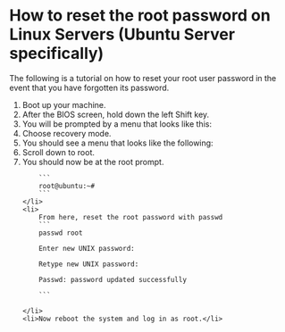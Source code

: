 # How to reset the root password on Linux Servers (Ubuntu Server specifically)

The following is a tutorial on how to reset your root user password in the event that you have forgotten its password.

<ol>
	<li>Boot up your machine.</li>
	<li>After the BIOS screen, hold down the left Shift key.</li>
	<li>You will be prompted by a menu that looks like this:</li>
	<li>Choose recovery mode.</li>
	<li>You should see a menu that looks like the following:</li>
	<li>Scroll down to root.</li>
	<li>
		You should now be at the root prompt.

		```
		root@ubuntu:~#
		```
	</li>
	<li>
		From here, reset the root password with passwd
		```
		passwd root

		Enter new UNIX password:

		Retype new UNIX password:

		Passwd: password updated successfully

		```
		
	</li>
	<li>Now reboot the system and log in as root.</li>
</ol>

